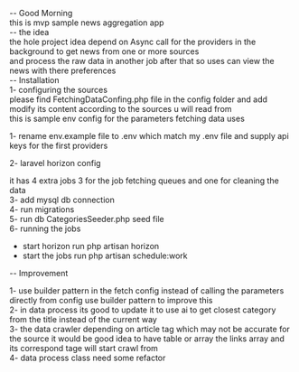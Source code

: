 -- Good Morning <br/>
this is mvp sample news aggregation app  <br/>
-- the idea <br/>
the hole project idea depend on Async call for the providers in the background to get news from one or more sources <br/>
and process the raw data in another job after that so uses can view the news with there preferences<br/>
-- Installation<br/>
1- configuring the sources  <br/>
please find FetchingDataConfing.php file in the config folder and add modify  its content according to the sources u will read from <br/>
this is sample env config for the parameters fetching data uses<br/>


1- rename env.example file to .env which match my .env file and supply api keys for the first providers  

2- laravel horizon config <br/>

it has 4 extra jobs 3 for the job fetching queues and one for cleaning the data <br/>
3- add mysql db connection <br/>
4- run migrations <br/>
5- run db CategoriesSeeder.php seed file<br/>
6- running the jobs<br/>
- start horizon run  php artisan horizon<br/>
- start the jobs run php artisan schedule:work<br/>

-- Improvement<br/>

1- use builder pattern in the fetch config instead of calling the parameters directly from config use builder pattern to improve this<br/>
2- in data process its good to update it to use ai to get closest category from the title instead of the current way<br/>
3- the data crawler depending on article tag which may not be accurate for the source it would be good idea to have table or array the links array and its correspond  tage will start crawl from <br/>
4- data process class need some refactor<br/>
